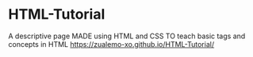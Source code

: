 # HTML-Tutorial
A descriptive page MADE using HTML and CSS TO teach basic tags and concepts in HTML
https://zualemo-xo.github.io/HTML-Tutorial/
